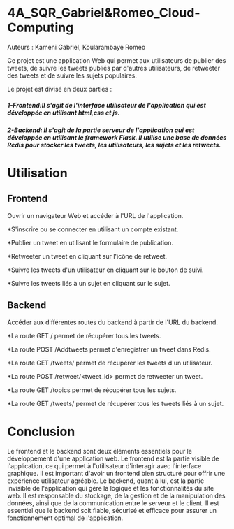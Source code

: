 # 4A_SQR_Gabriel&Romeo_Cloud-Computing

Auteurs :
Kameni Gabriel,
Koularambaye Romeo 

Ce projet est une application Web qui permet aux utilisateurs de publier des tweets, de suivre les tweets publiés par d'autres utilisateurs, de retweeter des tweets et de suivre les sujets populaires.

Le projet est divisé en deux parties :

##### 1-Frontend:Il s'agit de l'interface utilisateur de l'application qui est développée en utilisant html,css et js.

##### 2-Backend: Il s'agit de la partie serveur de l'application qui est développée en utilisant le framework Flask. Il utilise une base de données Redis pour stocker les tweets, les utilisateurs, les sujets et les retweets.

# Utilisation
## Frontend
Ouvrir un navigateur Web et accéder à l'URL de l'application.

*S'inscrire ou se connecter en utilisant un compte existant.

*Publier un tweet en utilisant le formulaire de publication.

*Retweeter un tweet en cliquant sur l'icône de retweet.

*Suivre les tweets d'un utilisateur en cliquant sur le bouton de suivi.

*Suivre les tweets liés à un sujet en cliquant sur le sujet.

## Backend
Accéder aux différentes routes du backend à partir de l'URL du backend.

*La route GET / permet de récupérer tous les tweets.

*La route POST /Addtweets permet d'enregistrer un tweet dans Redis.

*La route GET /tweets/<username> permet de récupérer les tweets d'un utilisateur.

*La route POST /retweet/<tweet_id> permet de retweeter un tweet.

*La route GET /topics permet de récupérer tous les sujets.

*La route GET /tweets/<topic> permet de récupérer tous les tweets liés à un sujet.

# Conclusion
Le frontend et le backend sont deux éléments essentiels pour le développement d'une application web. Le frontend est la partie visible de l'application, ce qui permet à l'utilisateur d'interagir avec l'interface graphique. Il est important d'avoir un frontend bien structuré pour offrir une expérience utilisateur agréable.
Le backend, quant à lui, est la partie invisible de l'application qui gère la logique et les fonctionnalités du site web. Il est responsable du stockage, de la gestion et de la manipulation des données, ainsi que de la communication entre le serveur et le client. Il est essentiel que le backend soit fiable, sécurisé et efficace pour assurer un fonctionnement optimal de l'application.
